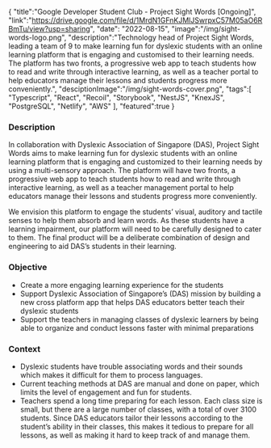 {
"title":"Google Developer Student Club - Project Sight Words [Ongoing]",
"link":"https://drive.google.com/file/d/1MrdN1GFnKJMlJSwrpxC57M05aO6RBmTu/view?usp=sharing",
"date": "2022-08-15",
"image":"/img/sight-words-logo.png",
"description":"Technology head of Project Sight Words, leading a team of 9 to make learning fun for dyslexic students with an online learning platform that is engaging and customised to their learning needs. The platform has two fronts, a progressive web app to teach students how to read and write through interactive learning, as well as a teacher portal to help educators manage their lessons and students progress more conveniently.",
"desciptionImage":"/img/sight-words-cover.png",
"tags":[
"Typescript",
"React",
"Recoil",
"Storybook",
"NestJS",
"KnexJS",
"PostgreSQL",
"Netlify",
"AWS"
],
"featured":true
}

### Description

In collaboration with Dyslexic Association of Singapore (DAS), Project Sight Words aims to make learning fun for dyslexic students with an online learning platform that is engaging and customized to their learning needs by using a multi-sensory approach. The platform will have two fronts, a progressive web app to teach students how to read and write through interactive learning, as well as a teacher management portal to help educators manage their lessons and students progress more conveniently.

We envision this platform to engage the students’ visual, auditory and tactile senses to help them absorb and learn words. As these students have a learning impairment, our platform will need to be carefully designed to cater to them. The final product will be a deliberate combination of design and engineering to aid DAS’s students in their learning.

### Objective

- Create a more engaging learning experience for the students
- Support Dyslexic Association of Singapore’s (DAS) mission by building a new cross platform app that helps DAS educators better teach their dyslexic students
- Support the teachers in managing classes of dyslexic learners by being able to organize and conduct lessons faster with minimal preparations

### Context

- Dyslexic students have trouble associating words and their sounds which makes it difficult for them to process languages.
- Current teaching methods at DAS are manual and done on paper, which limits the level of engagement and fun for students.
- Teachers spend a long time preparing for each lesson. Each class size is small, but there are a large number of classes, with a total of over 3100 students. Since DAS educators tailor their lessons according to the student’s ability in their classes, this makes it tedious to prepare for all lessons, as well as making it hard to keep track of and manage them.
